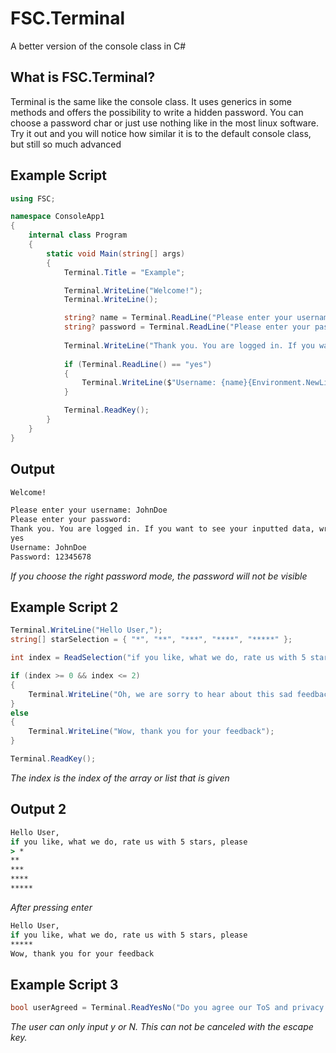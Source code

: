 # FSC.Terminal
 A better version of the console class in C#

## What is FSC.Terminal?
Terminal is the same like the console class. It uses generics in some methods and offers the possibility to write a hidden password.
You can choose a password char or just use nothing like in the most linux software. Try it out and you will notice how similar it is to the default console class, but still so much advanced

## Example Script
```cs
using FSC;

namespace ConsoleApp1
{
    internal class Program
    {
        static void Main(string[] args)
        {
            Terminal.Title = "Example";

            Terminal.WriteLine("Welcome!");
            Terminal.WriteLine();

            string? name = Terminal.ReadLine("Please enter your username: ");
            string? password = Terminal.ReadLine("Please enter your password: ", TerminalPasswordMode.Hide);
            
            Terminal.WriteLine("Thank you. You are logged in. If you want to see your inputted data, write yes");
            
            if (Terminal.ReadLine() == "yes")
            {
                Terminal.WriteLine($"Username: {name}{Environment.NewLine}Password: {password}");
            }

            Terminal.ReadKey();
        }
    }
}
```

## Output
```cmd
Welcome!

Please enter your username: JohnDoe
Please enter your password:
Thank you. You are logged in. If you want to see your inputted data, write yes
yes
Username: JohnDoe
Password: 12345678
```

_If you choose the right password mode, the password will not be visible_

## Example Script 2
```cs
Terminal.WriteLine("Hello User,");
string[] starSelection = { "*", "**", "***", "****", "*****" };

int index = ReadSelection("if you like, what we do, rate us with 5 stars, please", starSelection);

if (index >= 0 && index <= 2)
{
    Terminal.WriteLine("Oh, we are sorry to hear about this sad feedback");
}
else
{
    Terminal.WriteLine("Wow, thank you for your feedback");
}

Terminal.ReadKey();
```
_The index is the index of the array or list that is given_

## Output 2
```cmd
Hello User,
if you like, what we do, rate us with 5 stars, please
> *
**
***
****
*****
```
_After pressing enter_
```cmd
Hello User,
if you like, what we do, rate us with 5 stars, please
*****
Wow, thank you for your feedback
```

## Example Script 3
```cs
bool userAgreed = Terminal.ReadYesNo("Do you agree our ToS and privacy policy?", 'y', 'N')
```
_The user can only input y or N. This can not be canceled with the escape key._
